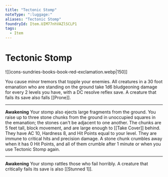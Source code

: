 ```yaml
---
title: "Tectonic Stomp"
noteType: ":luggage:"
aliases: "Tectonic Stomp"
foundryId: Item.UIM77nhVAZlSCLP1
tags:
  - Item
---
```


# Tectonic Stomp
![[icons-sundries-books-book-red-exclamation.webp|150]]

You cause minor tremors that topple your enemies. All creatures in a 30 foot emanation who are standing on the ground take 1d6 bludgeoning damage for every 2 levels you have, with a DC resolve reflex save. A creature that fails its save also falls [[Prone]].

* * *

**Awakening** Your stomp also ejects large fragments from the ground. You raise up to three stone chunks from the ground in unoccupied squares in the emanation; the stones can't be adjacent to one another. The chunks are 5 feet tall, block movement, and are large enough to [[Take Cover]] behind. They have AC 10, Hardness 8, and Hit Points equal to your level. They are immune to critical hits and precision damage. A stone chunk crumbles away when it has 0 Hit Points, and all of them crumble after 1 minute or when you use Tectonic Stomp again.

* * *

**Awakening** Your stomp rattles those who fail horribly. A creature that critically fails its save is also [[Stunned 1]].
